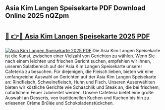 ## Asia Kim Langen Speisekarte PDF Download Online 2025 nQZpm

# <h2><a href="http://gc7hkj7.nevu.top/?p=Asia+Kim+Langen+Speisekarte">🔗 👉🔴 Asia Kim Langen Speisekarte 2025 PDF</a></h2>

[![Asia Kim Langen Speisekarte 2025 PDF](https://i.imgur.com/dBaPXMq.png)](http://gc7hkj7.nevu.top/?p=Asia+Kim+Langen+Speisekarte)
Die Asia Kim Langen Speisekarte ist die Kunst, zwischen einer Vielzahl von Gerichten zu wählen. Wenn Sie nach einem leichten und frischen Gericht suchen, empfehlen wir Ihnen, unseren Salatbereich auf der Asia Kim Langen Speisekarte unserer Cafeteria zu besuchen. Für diejenigen, die Fleisch lieben, bieten wir eine umfangreiche Auswahl an Gerichten auf der Asia Kim Langen Speisekarte an: Rindfleisch, Schweinefleisch, Huhn und Fisch. Unseren Auserwählten bieten wir köstliche Gerichte wie Schaschlik und Steak an, die bei frischem, natürlichem Feuer zubereitet werden. Unsere Cafeteria bietet eine große Auswahl an Desserts, von traditionellen Kuchen und Kuchen bis hin zu erlesenen Crème Brûlée und Schokoladenstückchen.
